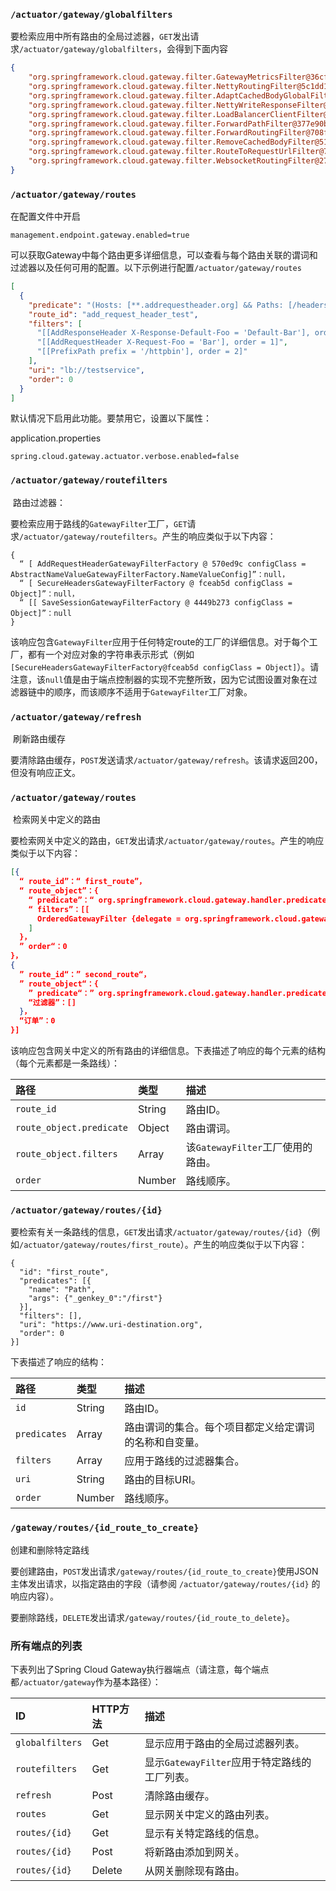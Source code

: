 ### `/actuator/gateway/globalfilters`

​	要检索应用中所有路由的全局过滤器，`GET`发出请求`/actuator/gateway/globalfilters`，会得到下面内容

```json
{
    "org.springframework.cloud.gateway.filter.GatewayMetricsFilter@36cf16a6": 0,
    "org.springframework.cloud.gateway.filter.NettyRoutingFilter@5c1dd18": 2147483647,
    "org.springframework.cloud.gateway.filter.AdaptCachedBodyGlobalFilter@6282f1eb": -2147482648,
    "org.springframework.cloud.gateway.filter.NettyWriteResponseFilter@2a6dbb7c": -1,
    "org.springframework.cloud.gateway.filter.LoadBalancerClientFilter@3573e19d": 10100,
    "org.springframework.cloud.gateway.filter.ForwardPathFilter@377e90b0": 0,
    "org.springframework.cloud.gateway.filter.ForwardRoutingFilter@708f7386": 2147483647,
    "org.springframework.cloud.gateway.filter.RemoveCachedBodyFilter@5178345d": -2147483648,
    "org.springframework.cloud.gateway.filter.RouteToRequestUrlFilter@7b2d58e6": 10000,
    "org.springframework.cloud.gateway.filter.WebsocketRoutingFilter@27b490de": 2147483646
}
```



### `/actuator/gateway/routes`

在配置文件中开启

```properties
management.endpoint.gateway.enabled=true
```

​	可以获取Gateway中每个路由更多详细信息，可以查看与每个路由关联的谓词和过滤器以及任何可用的配置。以下示例进行配置`/actuator/gateway/routes`

```json
[
  {
    "predicate": "(Hosts: [**.addrequestheader.org] && Paths: [/headers], match trailing slash: true)",
    "route_id": "add_request_header_test",
    "filters": [
      "[[AddResponseHeader X-Response-Default-Foo = 'Default-Bar'], order = 1]",
      "[[AddRequestHeader X-Request-Foo = 'Bar'], order = 1]",
      "[[PrefixPath prefix = '/httpbin'], order = 2]"
    ],
    "uri": "lb://testservice",
    "order": 0
  }
]
```

默认情况下启用此功能。要禁用它，设置以下属性：

application.properties

```properties
spring.cloud.gateway.actuator.verbose.enabled=false
```



### `/actuator/gateway/routefilters`

​	路由过滤器：	

​	要检索应用于路线的`GatewayFilter`工厂，`GET`请求`/actuator/gateway/routefilters`。产生的响应类似于以下内容：

```
{ 
  “ [ AddRequestHeaderGatewayFilterFactory @ 570ed9c configClass = AbstractNameValueGatewayFilterFactory.NameValueConfig]”：null，
  “ [ SecureHeadersGatewayFilterFactory @ fceab5d configClass = Object]”：null，
  “ [[ SaveSessionGatewayFilterFactory @ 4449b273 configClass = Object]”：null 
}
```

​	该响应包含`GatewayFilter`应用于任何特定route的工厂的详细信息。对于每个工厂，都有一个对应对象的字符串表示形式（例如`[SecureHeadersGatewayFilterFactory@fceab5d configClass = Object]`）。请注意，该`null`值是由于端点控制器的实现不完整所致，因为它试图设置对象在过滤器链中的顺序，而该顺序不适用于`GatewayFilter`工厂对象。



### `/actuator/gateway/refresh`

​	刷新路由缓存

​	要清除路由缓存，`POST`发送请求`/actuator/gateway/refresh`。该请求返回200，但没有响应正文。



### `/actuator/gateway/routes`

​	检索网关中定义的路由

要检索网关中定义的路由，`GET`发出请求`/actuator/gateway/routes`。产生的响应类似于以下内容：

```json
[{ 
  “ route_id”：“ first_route”，
  “ route_object”：{ 
    “ predicate”：“ org.springframework.cloud.gateway.handler.predicate.PathRoutePredicateFactory $$ Lambda $ 432/1736826640 @ 1e9d7e7d ”，
    “ filters”：[[ 
      OrderedGatewayFilter {delegate = org.springframework.cloud.gateway.filter.factory.PreserveHostHeaderGatewayFilterFactory $$ Lambda $ 436/674480275 @ 6631ef72 ，order = 0}“ 
    ] 
  }，
  ” order“：0 
}，
{ 
  ” route_id“：” second_route“，
  ” route_object“：{ 
    ” predicate“：” org.springframework.cloud.gateway.handler.predicate。PathRoutePredicateFactory $$ Lambda $ 432/1736826640 @ cd8d298 “，
    “过滤器”：[] 
  }，
  “订单”：0 
}]
```

该响应包含网关中定义的所有路由的详细信息。下表描述了响应的每个元素的结构（每个元素都是一条路线）：

| 路径                     | 类型   | 描述                              |
| :----------------------- | :----- | :-------------------------------- |
| `route_id`               | String | 路由ID。                          |
| `route_object.predicate` | Object | 路由谓词。                        |
| `route_object.filters`   | Array  | 该`GatewayFilter`工厂使用的路由。 |
| `order`                  | Number | 路线顺序。                        |



### `/actuator/gateway/routes/{id}`

​	要检索有关一条路线的信息，`GET`发出请求`/actuator/gateway/routes/{id}`（例如`/actuator/gateway/routes/first_route`）。产生的响应类似于以下内容：

```
{
  "id": "first_route",
  "predicates": [{
    "name": "Path",
    "args": {"_genkey_0":"/first"}
  }],
  "filters": [],
  "uri": "https://www.uri-destination.org",
  "order": 0
}]
```

下表描述了响应的结构：

| 路径         | 类型   | 描述                                                   |
| :----------- | :----- | :----------------------------------------------------- |
| `id`         | String | 路由ID。                                               |
| `predicates` | Array  | 路由谓词的集合。每个项目都定义给定谓词的名称和自变量。 |
| `filters`    | Array  | 应用于路线的过滤器集合。                               |
| `uri`        | String | 路由的目标URI。                                        |
| `order`      | Number | 路线顺序。                                             |

### 

### `/gateway/routes/{id_route_to_create}`

创建和删除特定路线

​	要创建路由，`POST`发出请求`/gateway/routes/{id_route_to_create}`使用JSON主体发出请求，以指定路由的字段（请参阅 `/actuator/gateway/routes/{id}` 的响应内容）。

要删除路线，`DELETE`发出请求`/gateway/routes/{id_route_to_delete}`。

### 所有端点的列表

下表列出了Spring Cloud Gateway执行器端点（请注意，每个端点都`/actuator/gateway`作为基本路径）：

| ID              | HTTP方法 | 描述                                          |
| :-------------- | :------- | :-------------------------------------------- |
| `globalfilters` | Get      | 显示应用于路由的全局过滤器列表。              |
| `routefilters`  | Get      | 显示`GatewayFilter`应用于特定路线的工厂列表。 |
| `refresh`       | Post     | 清除路由缓存。                                |
| `routes`        | Get      | 显示网关中定义的路由列表。                    |
| `routes/{id}`   | Get      | 显示有关特定路线的信息。                      |
| `routes/{id}`   | Post     | 将新路由添加到网关。                          |
| `routes/{id}`   | Delete   | 从网关删除现有路由。                          |